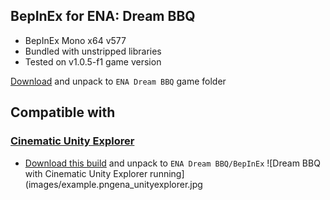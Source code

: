 ## BepInEx for ENA: Dream BBQ
- BepInEx Mono x64 v577
- Bundled with unstripped libraries
- Tested on v1.0.5-f1 game version

[Download](https://github.com/wafflecomposite/ena-dreambbq-modding/releases/download/1.0/BepInEx-ENA-DreamBBQ.zip) and unpack to `ENA Dream BBQ` game folder

## Compatible with
### [Cinematic Unity Explorer](https://github.com/originalnicodr/CinematicUnityExplorer)
- [Download this build](https://github.com/originalnicodr/CinematicUnityExplorer/releases/latest/download/CinematicUnityExplorer.BepInEx6.Mono.zip) and unpack to `ENA Dream BBQ/BepInEx`
![Dream BBQ with Cinematic Unity Explorer running](images/example.pngena_unityexplorer.jpg

